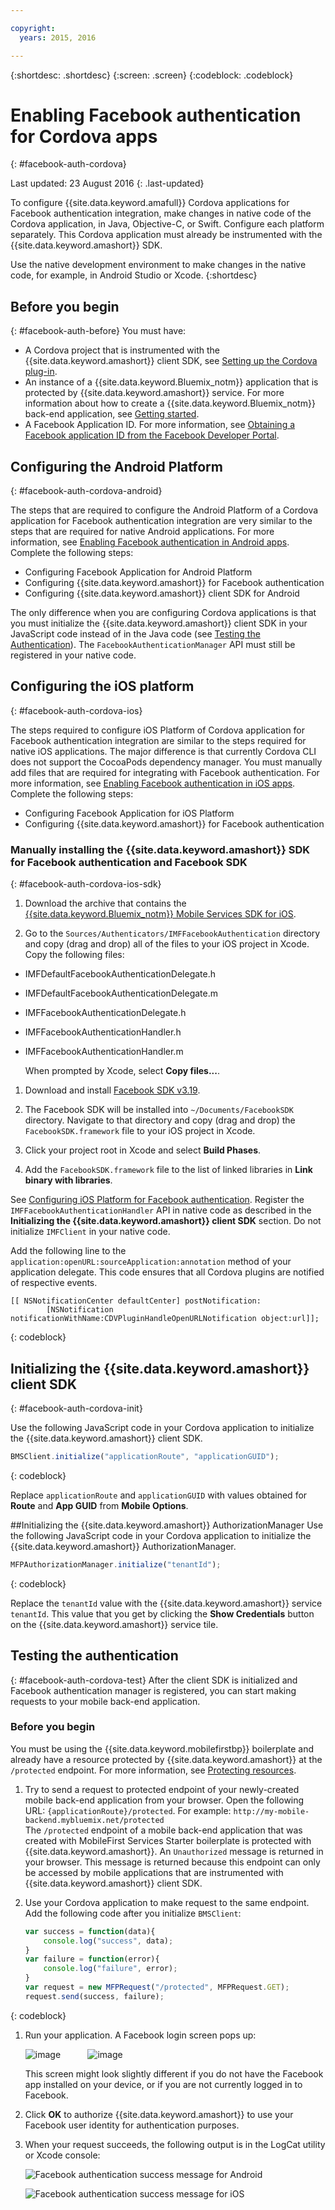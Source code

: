 ```yaml
---

copyright:
  years: 2015, 2016

---
```

{:shortdesc: .shortdesc}
{:screen: .screen}
{:codeblock: .codeblock}

# Enabling Facebook authentication for Cordova apps
{: #facebook-auth-cordova}

Last updated: 23 August 2016
{: .last-updated}


To configure {{site.data.keyword.amafull}}  Cordova applications for Facebook authentication integration, make changes in native code of the Cordova application, in Java, Objective-C, or Swift. Configure each platform separately. This Cordova application must already be instrumented with the  {{site.data.keyword.amashort}} SDK. 


Use the native development environment to make changes in the native code, for example, in Android Studio or Xcode.
{:shortdesc}

## Before you begin
{: #facebook-auth-before}
You must have:
* A Cordova project that is instrumented with the {{site.data.keyword.amashort}} client SDK, see [Setting up the Cordova plug-in](https://console.{DomainName}/docs/services/mobileaccess/getting-started-cordova.html).
* An instance of a  {{site.data.keyword.Bluemix_notm}} application that is protected by {{site.data.keyword.amashort}} service. For more information about how to create a {{site.data.keyword.Bluemix_notm}} back-end application, see [Getting started](index.html).
* A Facebook Application ID. For more information, see [Obtaining a Facebook application ID from the Facebook Developer Portal](https://console.{DomainName}/docs/services/mobileaccess/facebook-auth-overview.html#facebook-appID).



## Configuring the Android Platform
{: #facebook-auth-cordova-android}

The steps that are required to configure the Android Platform of a Cordova application for Facebook authentication integration are very similar to the steps that are required for native Android applications. For more information, see [Enabling Facebook authentication in Android apps](https://console.{DomainName}/docs/services/mobileaccess/facebook-auth-android.html). Complete the following steps:

* Configuring Facebook Application for Android Platform
* Configuring {{site.data.keyword.amashort}} for Facebook authentication
* Configuring {{site.data.keyword.amashort}} client SDK for Android

The only difference when you are configuring Cordova applications is that you must initialize the {{site.data.keyword.amashort}} client SDK in your JavaScript code instead of in the Java code (see [Testing the Authentication](#facebook-auth-cordova-test)). The `FacebookAuthenticationManager` API must still be registered in your native code.

## Configuring the iOS platform
{: #facebook-auth-cordova-ios}

The steps required to configure iOS Platform of Cordova application for Facebook authentication integration are similar to the steps required for native iOS applications. The major difference is that currently Cordova CLI does not support the CocoaPods dependency manager. You must manually add files that are required for integrating with Facebook authentication. For more information, see  [Enabling Facebook authentication in iOS apps](https://console.{DomainName}/docs/services/mobileaccess/facebook-auth-ios.html). Complete the following steps:

* Configuring Facebook Application for iOS Platform
* Configuring {{site.data.keyword.amashort}} for Facebook authentication

### Manually installing the {{site.data.keyword.amashort}} SDK for Facebook authentication and Facebook SDK
{: #facebook-auth-cordova-ios-sdk}
1. Download the archive that contains the [{{site.data.keyword.Bluemix_notm}} Mobile Services SDK for iOS](https://hub.jazz.net/git/bluemixmobilesdk/imf-ios-sdk/archive?revstr=master).

1. Go to the `Sources/Authenticators/IMFFacebookAuthentication` directory and copy (drag and drop) all of the files to your iOS project in Xcode. Copy the following files:
  * IMFDefaultFacebookAuthenticationDelegate.h
  * IMFDefaultFacebookAuthenticationDelegate.m
  * IMFFacebookAuthenticationDelegate.h
  * IMFFacebookAuthenticationHandler.h
  * IMFFacebookAuthenticationHandler.m

	When prompted by Xcode, select **Copy files...**.

1. Download and install [Facebook SDK v3.19](https://developers.facebook.com/resources/facebook-ios-sdk-3.19.pkg).

1. The Facebook SDK will be installed into `~/Documents/FacebookSDK` directory. Navigate to that directory and copy (drag and drop) the `FacebookSDK.framework` file to your iOS project in Xcode.

1. 	Click your project root in Xcode and select **Build Phases**.

1. Add the `FacebookSDK.framework` file to the list of linked libraries in **Link binary with libraries**.

 See [Configuring iOS Platform for Facebook authentication](https://console.{DomainName}/docs/services/mobileaccess/facebook-auth-ios.html). Register the `IMFFacebookAuthenticationHandler` API in native code as described in the **Initializing the {{site.data.keyword.amashort}} client SDK** section. Do not initialize `IMFClient` in your native code.

Add the following line to the `application:openURL:sourceApplication:annotation` method of your application delegate. This code ensures that all Cordova plugins are notified of respective events.

```
[[ NSNotificationCenter defaultCenter] postNotification:
		[NSNotification notificationWithName:CDVPluginHandleOpenURLNotification object:url]];      
```
{: codeblock}

## Initializing the {{site.data.keyword.amashort}} client SDK
{: #facebook-auth-cordova-init}

Use the following JavaScript code in your Cordova application to initialize the {{site.data.keyword.amashort}} client SDK.

```JavaScript
BMSClient.initialize("applicationRoute", "applicationGUID");
```
{: codeblock}

Replace `applicationRoute` and `applicationGUID` with values obtained for **Route** and **App GUID** from **Mobile Options**.
	



##Initializing the {{site.data.keyword.amashort}} AuthorizationManager
Use the following JavaScript code in your Cordova application to initialize the {{site.data.keyword.amashort}} AuthorizationManager.
```JavaScript
MFPAuthorizationManager.initialize("tenantId");
```
{: codeblock}

Replace the `tenantId` value with the {{site.data.keyword.amashort}} service `tenantId`. This value that you get by clicking the **Show Credentials** button on the {{site.data.keyword.amashort}} service tile.



## Testing the authentication
{: #facebook-auth-cordova-test}
After the client SDK is initialized and Facebook authentication manager is registered, you can start making requests to your mobile back-end application.

### Before you begin
You must be using the {{site.data.keyword.mobilefirstbp}} boilerplate and already have a resource protected by {{site.data.keyword.amashort}} at the `/protected` endpoint. For more information, see [Protecting resources](https://console.{DomainName}/docs/services/mobileaccess/protecting-resources.html).

1. Try to send a request to protected endpoint of your newly-created mobile back-end application from your browser. Open the following URL: `{applicationRoute}/protected`. For example: `http://my-mobile-backend.mybluemix.net/protected`
<br/>The `/protected` endpoint of a mobile back-end application that was created with MobileFirst Services Starter boilerplate is protected with {{site.data.keyword.amashort}}. An `Unauthorized` message is returned in your browser. This message is returned because this endpoint can only be accessed by mobile applications that are instrumented with {{site.data.keyword.amashort}} client SDK.

1. Use your Cordova application to make request to the same endpoint. Add the following code after you initialize `BMSClient`:

	```JavaScript
	var success = function(data){
    	console.log("success", data);
    }
	var failure = function(error){
    	console.log("failure", error);
    }
	var request = new MFPRequest("/protected", MFPRequest.GET);
	request.send(success, failure);
	```
{: codeblock}

1. Run your application. A Facebook login screen pops up:

	![image](images/android-facebook-login.png) &nbsp;&nbsp;&nbsp;&nbsp;&nbsp;&nbsp;&nbsp;&nbsp;&nbsp;	![image](images/ios-facebook-login.png)

	This screen might look slightly different if you do not have the Facebook app installed on your device, or if you are not currently logged in to Facebook.

1. Click **OK** to authorize {{site.data.keyword.amashort}}  to use your Facebook user identity for authentication purposes.

1. 	When your request succeeds, the following output is in the LogCat utility or Xcode console:

	![Facebook authentication success message for Android](images/android-facebook-login-success.png)

	![Facebook authentication success message for iOS ](images/ios-facebook-login-success.png)
